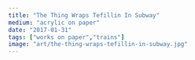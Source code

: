 ```yaml
---
title: "The Thing Wraps Tefillin In Subway"
medium: "acrylic on paper"
date: "2017-01-31"
tags: ["works on paper","trains"]
image: "art/the-thing-wraps-tefillin-in-subway.jpg"
---
```

